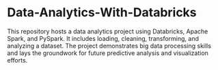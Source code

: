 # Data-Analytics-With-Databricks
This repository hosts a data analytics project using Databricks, Apache Spark, and PySpark. It includes loading, cleaning, transforming, and analyzing a dataset. The project demonstrates big data processing skills and lays the groundwork for future predictive analysis and visualization efforts.
